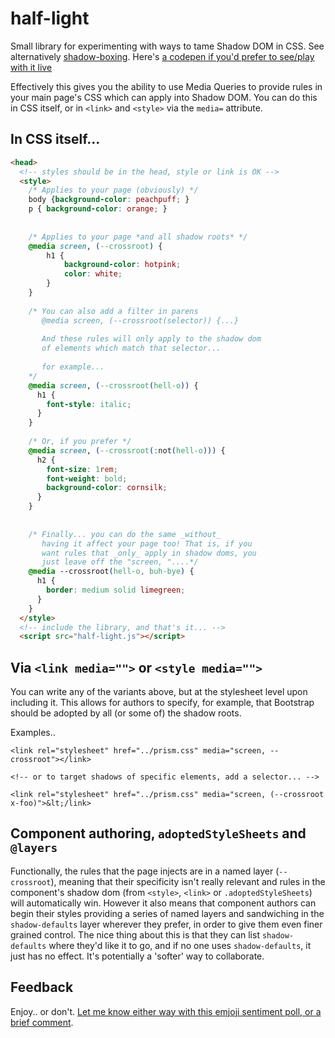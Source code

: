 # half-light
Small library for experimenting with ways to tame Shadow DOM in CSS.  See alternatively [shadow-boxing](https://github.com/bkardell/shadow-boxing).
Here's [a codepen if you'd prefer to see/play with it live](https://codepen.io/briankardell/pen/LYazzmL)

Effectively this gives you the ability to use Media Queries to provide rules in your main page's CSS which can apply into Shadow DOM.  You can do this in CSS itself, or in `<link>` and `<style>` via the `media=` attribute. 

## In CSS itself...
```html
<head>
  <!-- styles should be in the head, style or link is OK -->
  <style>
	/* Applies to your page (obviously) */
	body {background-color: peachpuff; }
	p { background-color: orange; }
	
	
	/* Applies to your page *and all shadow roots* */
	@media screen, (--crossroot) {
		h1 {
			background-color: hotpink;
			color: white;
		}
	}
	
	/* You can also add a filter in parens
	   @media screen, (--crossroot(selector)) {...}
	
	   And these rules will only apply to the shadow dom
	   of elements which match that selector...
	
	   for example...
	*/
	@media screen, (--crossroot(hell-o)) {
	  h1 {
	    font-style: italic;
	  }
	}
	
	/* Or, if you prefer */
	@media screen, (--crossroot(:not(hell-o))) {
	  h2 {
	    font-size: 1rem;
	    font-weight: bold;
	    background-color: cornsilk;
	  }
	}
	
	
	/* Finally... you can do the same _without_
	   having it affect your page too! That is, if you 
	   want rules that _only_ apply in shadow doms, you
	   just leave off the "screen, "....*/
	@media --crossroot(hell-o, buh-bye) {
	  h1 {
	    border: medium solid limegreen;
	  }
	}
  </style>
  <!-- include the library, and that's it... -->
  <script src="half-light.js"></script>
```

## Via `<link media="">` or `<style media="">`
You can write any of the variants above, but at the stylesheet level upon including it. This allows for authors to specify, for example, that Bootstrap should be adopted by all (or some of) the shadow roots.

Examples..

```
<link rel="stylesheet" href="../prism.css" media="screen, --crossroot"></link>

<!-- or to target shadows of specific elements, add a selector... -->

<link rel="stylesheet" href="../prism.css" media="screen, (--crossroot x-foo)">&lt;/link>
```

## Component authoring, `adoptedStyleSheets` and `@layers`
Functionally, the rules that the page injects are in a named layer (`--crossroot`), meaning that their specificity isn't really relevant and rules in the component's shadow dom (from `<style>`, `<link>` or `.adoptedStyleSheets`) will automatically win.  However it also means that component authors can begin their styles providing a series of named layers and sandwiching in the `shadow-defaults` layer wherever they prefer, in order to give them even finer grained control. The nice thing about this is that they can list `shadow-defaults` where they'd like it to go, and if no one uses `shadow-defaults`, it just has no effect.  It's potentially a 'softer' way to collaborate.

## Feedback
Enjoy.. or don't.  [Let me know either way with this emjoji sentiment poll, or a brief comment](https://github.com/bkardell/half-light/issues/1).

 
